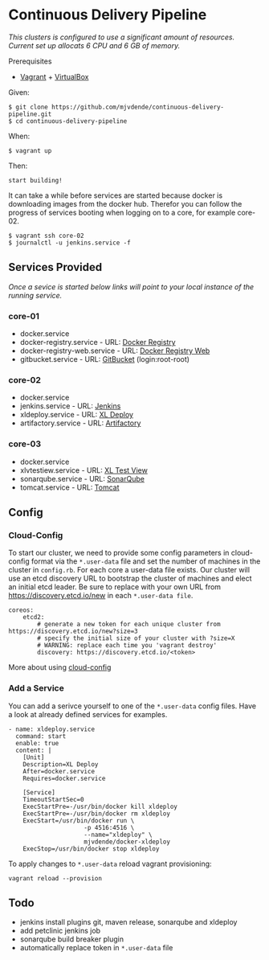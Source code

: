 # Continuous Delivery Pipeline 

_This clusters is configured to use a significant amount of resources. 
Current set up allocats 6 CPU and 6 GB of memory._

Prerequisites

- [Vagrant](https://www.vagrantup.com/) + [VirtualBox](https://www.virtualbox.org/)

Given:

    $ git clone https://github.com/mjvdende/continuous-delivery-pipeline.git 
    $ cd continuous-delivery-pipeline

When:

    $ vagrant up

Then:

    start building!

It can take a while before services are started because docker is downloading images from the docker hub.
Therefor you can follow the progress of services booting when logging on to a core, for example core-02.

    $ vagrant ssh core-02
    $ journalctl -u jenkins.service -f

## Services Provided

_Once a sevice is started below links will point to your local instance of the running service._

### core-01

- docker.service
- docker-registry.service - URL: [Docker Registry](http://172.17.8.101:5000)
- docker-registry-web.service - URL: [Docker Registry Web](http://172.17.8.101:8181)
- gitbucket.service - URL: [GitBucket](http://172.17.8.101:8282) (login:root-root)

### core-02

- docker.service
- jenkins.service - URL: [Jenkins](http://172.17.8.102:8888)
- xldeploy.service - URL: [XL Deploy](http://172.17.8.102:4516)
- artifactory.service - URL: [Artifactory](http://172.17.8.102:8081)

### core-03
- docker.service
- xlvtestiew.service - URL: [XL Test View](http://172.17.8.103:6516)
- sonarqube.service - URL: [SonarQube](http://172.17.8.103:9000)
- tomcat.service - URL: [Tomcat](http://172.17.8.103:8180)

## Config 

### Cloud-Config

To start our cluster, we need to provide some config parameters in cloud-config format via the ```*.user-data``` file and set the number of machines in the cluster in ```config.rb```.
For each core a user-data file exists. Our cluster will use an etcd discovery URL to bootstrap the cluster of machines and elect an initial etcd leader. 
Be sure to replace <token> with your own URL from https://discovery.etcd.io/new in each ```*.user-data file```.

    coreos:
        etcd2:
            # generate a new token for each unique cluster from https://discovery.etcd.io/new?size=3
            # specify the initial size of your cluster with ?size=X
            # WARNING: replace each time you 'vagrant destroy'
            discovery: https://discovery.etcd.io/<token>

More about using [cloud-config](https://coreos.com/os/docs/latest/cloud-config.html)

### Add a Service

You can add a serivce yourself to one of the ```*.user-data``` config files. 
Have a look at already defined services for examples. 

    - name: xldeploy.service
      command: start
      enable: true
      content: |
        [Unit]
        Description=XL Deploy
        After=docker.service
        Requires=docker.service

        [Service]
        TimeoutStartSec=0
        ExecStartPre=-/usr/bin/docker kill xldeploy
        ExecStartPre=-/usr/bin/docker rm xldeploy
        ExecStart=/usr/bin/docker run \
                         -p 4516:4516 \
                         --name="xldeploy" \
                         mjvdende/docker-xldeploy
        ExecStop=/usr/bin/docker stop xldeploy

To apply changes to ```*.user-data``` reload vagrant provisioning: 

    vagrant reload --provision

## Todo

- jenkins install plugins git, maven release, sonarqube and xldeploy
- add petclinic jenkins job
- sonarqube build breaker plugin
- automatically replace token in ```*.user-data``` file
